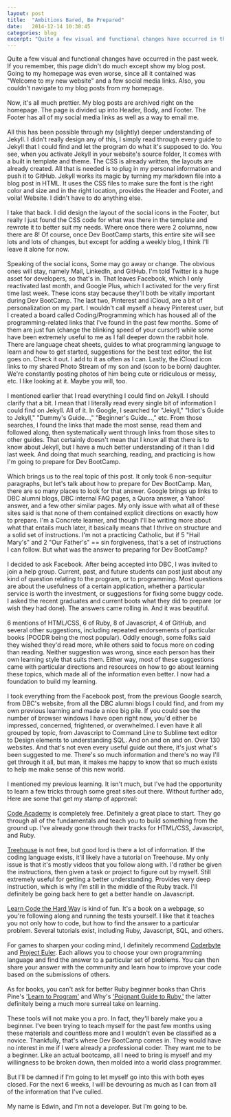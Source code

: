 ```yaml
---
layout: post
title:  "Ambitions Bared, Be Prepared"
date:   2014-12-14 10:30:45
categories: blog
excerpt: "Quite a few visual and functional changes have occurred in the past week. If you remember, this page didn't do much except show my blog post. Going to my homepage was even worse, since all it contained was 'Welcome to my new website' and a few social media links. Also, you couldn't navigate to my blog posts from my homepage."
---
```


Quite a few visual and functional changes have occurred in the past week. If you remember, this page didn't do much except show my blog post. Going to my homepage was even worse, since all it contained was "Welcome to my new website" and a few social media links. Also, you couldn't navigate to my blog posts from my homepage.
<br/>
<br/>
Now, it's all much prettier. My blog posts are archived right on the homepage. The page is divided up into Header, Body, and Footer. The Footer has all of my social media links as well as a way to email me.
<br/>
<br/>
All this has been possible through my (slightly) deeper understanding of Jekyll. I didn't really design any of this, I simply read through every guide to Jekyll that I could find and let the program do what it's supposed to do. You see, when you activate Jekyll in your website's source folder, It comes with a built in template and theme. The CSS is already written, the layouts are already created. All that is needed is to plug in my personal information and push it to GitHub. Jekyll works its magic by turning my markdown file into a blog post in HTML. It uses the CSS files to make sure the font is the right color and size and in the right location, provides the Header and Footer, and voila! Website. I didn't have to do anything else.
<br/>
<br/>
I take that back. I did design the layout of the social icons in the Footer, but really I just found the CSS code for what was there in the template and rewrote it to better suit my needs. Where once there were 2 columns, now there are 8! Of course, once Dev BootCamp starts, this entire site will see lots and lots of changes, but except for adding a weekly blog, I think I'll leave it alone for now.
<br/>
<br/>
Speaking of the social icons, Some may go away or change. The obvious ones will stay, namely Mail, LinkedIn, and GitHub. I'm told Twitter is a huge asset for developers, so that's in. That leaves Facebook, which I only reactivated last month, and Google Plus, which I activated for the very first time last week. These icons stay because they'll both be vitally important during Dev BootCamp. The last two, Pinterest and iCloud, are a bit of personalization on my part. I wouldn't call myself a heavy Pinterest user, but I created a board called Coding/Programming which has housed all of the programming-related links that I've found in the past few months. Some of them are just fun (change the blinking speed of your cursor!) while some have been extremely useful to me as I fall deeper down the rabbit hole. There are language cheat sheets, guides to what programming language to learn and how to get started, suggestions for the best text editor, the list goes on. Check it out. I add to it as often as I can. Lastly, the iCloud icon links to my shared Photo Stream of my son and (soon to be born) daughter. We're constantly posting photos of him being cute or ridiculous or messy, etc. I like looking at it. Maybe you will, too.
<br/>
<br/>
I mentioned earlier that I read everything I could find on Jekyll. I should clarify that a bit. I mean that I literally read every single bit of information I could find on Jekyll. All of it. In Google, I searched for "Jekyll," "Idiot's Guide to Jekyll," "Dummy's Guide...," "Beginner's Guide...," etc. From those searches, I found the links that made the most sense, read them and followed along, then systematically went through links from those sites to other guides. That certainly doesn't mean that I know all that there is to know about Jekyll, but I have a much better understanding of it than I did last week. And doing that much searching, reading, and practicing is how I'm going to prepare for Dev BootCamp.
<br/>
<br/>
Which brings us to the real topic of this post. It only took 6 non-sequitur paragraphs, but let's talk about how to prepare for Dev BootCamp. Man, there are so many places to look for that answer. Google brings up links to DBC alumni blogs, DBC internal FAQ pages, a Quora answer, a Yahoo! answer, and a few other similar pages. My only issue with what all of these sites said is that none of them contained explicit directions on exactly how to prepare. I'm a Concrete learner, and though I'll be writing more about what that entails much later, it basically means that I thrive on structure and a solid set of instructions. I'm not a practicing Catholic, but if 5 "Hail Mary's" and 2 "Our Father's" == sin forgiveness, that's a set of instructions I can follow. But what was the answer to preparing for Dev BootCamp?
<br/>
<br/>
I decided to ask Facebook. After being accepted into DBC, I was invited to join a help group. Current, past, and future students can post just about any kind of question relating to the program, or to programming. Most questions are about the usefulness of a certain application, whether a particular service is worth the investment, or suggestions for fixing some buggy code. I asked the recent graduates and current boots what they did to prepare (or wish they had done). The answers came rolling in. And it was beautiful.
<br/>
<br/>
6 mentions of HTML/CSS, 6 of Ruby, 8 of Javascript, 4 of GitHub, and several other suggestions, including repeated endorsements of particular books (POODR being the most popular). Oddly enough, some folks said they wished they'd read more, while others said to focus more on coding than reading. Neither suggestion was wrong, since each person has their own learning style that suits them. Either way, most of these suggestions came with particular directions and resources on how to go about learning these topics, which made all of the information even better. I now had a foundation to build my learning.
<br/>
<br/>
I took everything from the Facebook post, from the previous Google search, from DBC's website, from all the DBC alumni blogs I could find, and from my own previous learning and made a nice big pile. If you could see the number of browser windows I have open right now, you'd either be impressed, concerned, frightened, or overwhelmed. I even have it all grouped by topic, from Javascript to Command Line to Sublime text editor to Design elements to understanding SQL. And on and on and on. Over 130 websites. And that's not even every useful guide out there, it's just what's been suggested to me. There's so much information and there's no way I'll get through it all, but man, it makes me happy to know that so much exists to help me make sense of this new world.
<br/>
<br/>
I mentioned my previous learning. It isn't much, but I've had the opportunity to learn a few tricks through some great sites out there. Without further ado, Here are some that get my stamp of approval:
<br/>
<br/>
<a href = "http://www.codecademy.com" target="_blank">Code Academy</a> is completely free. Definitely a great place to start. They go through all of the fundamentals and teach you to build something from the ground up. I've already gone through their tracks for HTML/CSS, Javascript, and Ruby.
<br/>
<br/>
<a href = "http://teamtreehouse.com" target="_blank">Treehouse</a> is not free, but good lord is there a lot of information. If the coding language exists, it'll likely have a tutorial on Treehouse. My only issue is that it's mostly videos that you follow along with. I'd rather be given the instructions, then given a task or project to figure out by myself. Still extremely useful for getting a better understanding. Provides very deep instruction, which is why I'm still in the middle of the Ruby track. I'll definitely be going back here to get a better handle on Javascript.
<br/>
<br/>
<a href = "http://learncodethehardway.org" target="_blank">Learn Code the Hard Way</a> is kind of fun. It's a book on a webpage, so you're following along and running the tests yourself. I like that it teaches you not only how to code, but how to find the answer to a particular problem. Several tutorials exist, including Ruby, Javascript, SQL, and others.
<br/>
<br/>
For games to sharpen your coding mind, I definitely recommend <a href = "http://coderbyte.com" target="_blank">Coderbyte</a> and <a href = "https://projecteuler.net" target="_blank">Project Euler</a>. Each allows you to choose your own programming language and find the answer to a particular set of problems. You can then share your answer with the community and learn how to improve your code based on the submissions of others.
<br/>
<br/>
As for books, you can't ask for better Ruby beginner books than Chris Pine's <a href = "https://pine.fm/LearnToProgram/" target="_blank">'Learn to Program'</a> and Why's <a href = "http://mislav.uniqpath.com/poignant-guide/" target="_blank">'Poignant Guide to Ruby,'</a> the latter definitely being a much more surreal take on learning.
<br/>
<br/>
These tools will not make you a pro. In fact, they'll barely make you a beginner. I've been trying to teach myself for the past few months using these materials and countless more and I wouldn't even be classified as a novice. Thankfully, that's where Dev BootCamp comes in. They would have no interest in me if I were already a professional coder. They want me to be a beginner. Like an actual bootcamp, all I need to bring is myself and my willingness to be broken down, then molded into a world class programmer.
<br/>
<br/>
But I'll be damned if I'm going to let myself go into this with both eyes closed. For the next 6 weeks, I will be devouring as much as I can from all of the information that I've culled.
<br/>
<br/>
My name is Edwin, and I'm not a developer. But I'm going to be.



